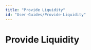 ```yaml
---
title: "Provide Liquidity"
id: "User-Guides/Provide-Liquidity"
---
```


# Provide Liquidity

